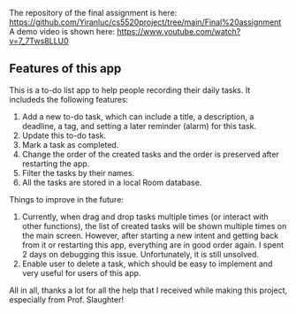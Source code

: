 The repository of the final assignment is here: https://github.com/Yiranluc/cs5520project/tree/main/Final%20assignment
A demo video is shown here: https://www.youtube.com/watch?v=7_7Tws8LLU0

## Features of this app
This is a to-do list app to help people recording their daily tasks. It includeds the following features:
1. Add a new to-do task, which can include a title, a description, a deadline, a tag, and setting a later reminder (alarm) for this task.
2. Update this to-do task.
3. Mark a task as completed.
4. Change the order of the created tasks and the order is preserved after restarting the app.
5. Filter the tasks by their names.
6. All the tasks are stored in a local Room database.

Things to improve in the future:
1. Currently, when drag and drop tasks multiple times (or interact with other functions), the list of created tasks will be shown multiple times on the main screen. However,
after starting a new intent and getting back from it or restarting this app, everything are in good order again. I spent 2 days on debugging this issue. Unfortunately, it is still unsolved.
2. Enable user to delete a task, which should be easy to implement and very useful for users of this app.


All in all, thanks a lot for all the help that I received while making this project, especially from Prof. Slaughter!
